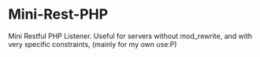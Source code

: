 Mini-Rest-PHP
=============

Mini Restful PHP Listener. Useful for servers without mod_rewrite, and with very specific constraints, (mainly for my own use:P)
